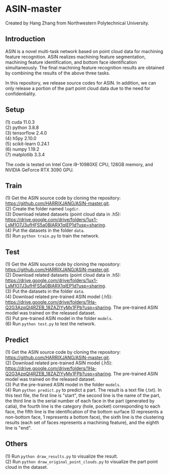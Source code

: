 # ASIN-master
Created by Hang Zhang from Northwestern Polytechnical University.

## Introduction
ASIN is a novel multi-task network based on point cloud data for machining feature recognition. ASIN realizes machining feature segmentation, machining feature identification, and bottom face identification simultaneously. The final machining feature recognition results are obtained by combining the results of the above three tasks. 

In this repository, we release source codes for ASIN. In addition, we can only release a portion of the part point cloud data due to the need for confidentiality.

## Setup
(1)	cuda 11.0.3  
(2)	python 3.8.8  
(3)	tensorflow 2.4.0  
(4)	h5py 2.10.0  
(5)	scikit-learn 0.24.1  
(6)	numpy 1.19.2  
(7)	matplotlib 3.3.4  

The code is tested on Intel Core i9-10980XE CPU, 128GB memory, and NVIDIA GeForce RTX 3090 GPU. 

## Train
(1)	Get the ASIN source code by cloning the repository: https://github.com/HARRIXJANG/ASIN-master.git.  
(2)	Create the folder named `logdir`.  
(3)	Download related datasets (point cloud data in .h5): https://drive.google.com/drive/folders/1ux1-LsM1O7J3ufHFS5a0BlARX1qIEP1d?usp=sharing.   
(4)	Put the datasets in the folder `data`.  
(5)	Run `python train.py` to train the network.  

## Test 
(1)	Get the ASIN source code by cloning the repository: https://github.com/HARRIXJANG/ASIN-master.git.  
(2)	Download related datasets (point cloud data in .h5): https://drive.google.com/drive/folders/1ux1-LsM1O7J3ufHFS5a0BlARX1qIEP1d?usp=sharing.   
(3)	Put the datasets in the folder `data`.  
(4)	Download related pre-trained ASIN model (.h5): https://drive.google.com/drive/folders/1Ha-Q2G3AzqQI4RZEB_18ZAZIYyMx1FPb?usp=sharing. The pre-trained ASIN model was trained on the released dataset.  
(5)	Put pre-trained ASIN model in the folder `models`.  
(6)	Run `python test.py` to test the network.  

## Predict
(1)	Get the ASIN source code by cloning the repository: https://github.com/HARRIXJANG/ASIN-master.git.  
(2)	Download related pre-trained ASIN model (.h5): https://drive.google.com/drive/folders/1Ha-Q2G3AzqQI4RZEB_18ZAZIYyMx1FPb?usp=sharing. The pre-trained ASIN model was trained on the released dataset.  
(3)	Put the pre-trained ASIN model in the folder `models`.  
(4)	Run `python predict.py` to predict a part. The result is a text file (.txt). In this text file, the first line is "start", the second line is the name of the part, the third line is the serial number of each face in the part (generated by catia), the fourth line is the category (hole, pocket) corresponding to each face, the fifth line is the identification of the bottom surface (0 represents a non-bottom face, 1 represents a bottom face), the sixth line is the clustering results (each set of faces represents a machining feature), and the eighth line is "end".  

## Others
(1)	Run `python draw_results.py` to visualize the result.  
(2)	Run `python draw_original_point_clouds.py` to visualize the part point cloud in the dataset.  
